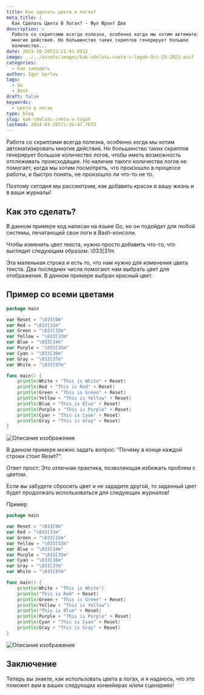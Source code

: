 ```yaml
---
title: Как сделать цвета в логах?
meta_title: |
  Как Сделать Цвета В Логах? - Фул Фронт Дев
description: >
  Работа со скриптами всегда полезна, особенно когда мы хотим автоматизировать
  многие действия. Но большинство таких скриптов генерирует большое
  количество...
date: 2023-10-28T23:21:41.851Z
image: ../../assets/images/kak-sdelatь-cveta-v-logah-Oct-29-2023.avif
categories:
  - Как закодить
author: Igor Gorlov
tags:
  - Go
  - Bash
draft: false
keywords:
  - цвета в логах
type: blog
slug: kak-sdelatь-cveta-v-logah
lastmod: 2024-03-20T21:26:47.767Z
---
```


Работа со скриптами всегда полезна, особенно когда мы хотим автоматизировать многие действия. Но большинство таких скриптов генерирует большое количество логов, чтобы иметь возможность отслеживать происходящее. Но наличие такого количества логов не помогает, когда мы хотим посмотреть, что произошло в процессе работы, и быстро понять, не произошло ли что-то не то.

Поэтому сегодня мы рассмотрим, как добавить красок в вашу жизнь и в ваши журналы!

## Как это сделать?

В данном примере код написан на языке Go, но он подойдет для любой системы, печатающей свои логи в Bash-консоли.

Чтобы изменить цвет текста, нужно просто добавить что-то, что выглядит следующим образом: \033[31m

Эта маленькая строка и есть то, что нам нужно для изменения цвета текста. Два последних числа помогают нам выбрать цвет для отображения. В данном примере выбран красный цвет.

## Пример со всеми цветами

```go
package main

var Reset = "\033[0m"
var Red = "\033[31m"
var Green = "\033[32m"
var Yellow = "\033[33m"
var Blue = "\033[34m"
var Purple = "\033[35m"
var Cyan = "\033[36m"
var Gray = "\033[37m"
var White = "\033[97m"

func main() {
    println(White + "This is White" + Reset)
    println(Red + "This is Red" + Reset)
    println(Green + "This is Green" + Reset)
    println(Yellow + "This is Yellow" + Reset)
    println(Blue + "This is Blue" + Reset)
    println(Purple + "This is Purple" + Reset)
    println(Cyan + "This is Cyan" + Reset)
    println(Gray + "This is Gray" + Reset)
}
```

![Описание изображения](https://res.cloudinary.com/practicaldev/image/fetch/s--fSDe0r3h--/c_limit%2Cf_auto%2Cfl_progressive%2Cq_auto%2Cw_800/https://dev-to-uploads.s3.amazonaws.com/uploads/articles/vocxyi72t000aiit3ec6.png)

В данном примере можно задать вопрос: ”Почему в конце каждой строки стоит Reset?”.

Ответ прост: Это отличная практика, позволяющая избежать проблем с цветом.

Если вы забудете сбросить цвет и не зададите другой, то заданный цвет будет продолжать использоваться для следующих журналов!

Пример

```go
package main

var Reset = "\033[0m"
var Red = "\033[31m"
var Green = "\033[32m"
var Yellow = "\033[33m"
var Blue = "\033[34m"
var Purple = "\033[35m"
var Cyan = "\033[36m"
var Gray = "\033[37m"
var White = "\033[97m"

func main() {
    println(White + "This is White")
    println("This is Red" + Reset)
    println(Green + "This is Green" + Reset)
    println(Yellow + "This is Yellow")
    println("This is Blue" + Reset)
    println(Purple + "This is Purple" + Reset)
    println(Cyan + "This is Cyan" + Reset)
    println(Gray + "This is Gray" + Reset)
}


```

![Описание изображения](https://res.cloudinary.com/practicaldev/image/fetch/s--MwE8uxHx--/c_limit%2Cf_auto%2Cfl_progressive%2Cq_auto%2Cw_800/https://dev-to-uploads.s3.amazonaws.com/uploads/articles/aeskq6nmv1zji2odkphk.png)

## Заключение

Теперь вы знаете, как использовать цвета в логах, и я надеюсь, что это поможет вам в ваших следующих конвейерах и/или сценариях!
